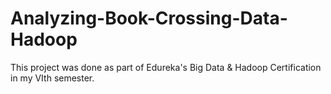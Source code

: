 # Analyzing-Book-Crossing-Data-Hadoop
This project was done as part of Edureka's Big Data &amp; Hadoop Certification in my VIth semester.
